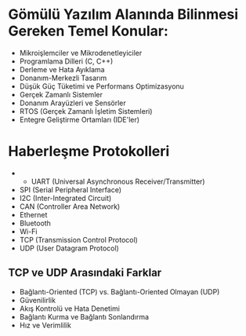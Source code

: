# Gömülü Yazılım Alanında Bilinmesi Gereken Temel Konular:

- Mikroişlemciler ve Mikrodenetleyiciler
- Programlama Dilleri (C, C++)
- Derleme ve Hata Ayıklama
- Donanım-Merkezli Tasarım
- Düşük Güç Tüketimi ve Performans Optimizasyonu
- Gerçek Zamanlı Sistemler
- Donanım Arayüzleri ve Sensörler
- RTOS (Gerçek Zamanlı İşletim Sistemleri)
- Entegre Geliştirme Ortamları (IDE'ler)


# Haberleşme Protokolleri

- - UART (Universal Asynchronous Receiver/Transmitter)
- SPI (Serial Peripheral Interface)
- I2C (Inter-Integrated Circuit)
- CAN (Controller Area Network)
- Ethernet
- Bluetooth
- Wi-Fi
- TCP (Transmission Control Protocol)
- UDP (User Datagram Protocol)

## TCP ve UDP Arasındaki Farklar

- Bağlantı-Oriented (TCP) vs. Bağlantı-Oriented Olmayan (UDP)
- Güvenilirlik
- Akış Kontrolü ve Hata Denetimi
- Bağlantı Kurma ve Bağlantı Sonlandırma
- Hız ve Verimlilik
